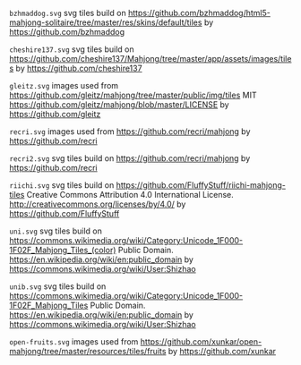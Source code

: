 `bzhmaddog.svg`
svg tiles build on https://github.com/bzhmaddog/html5-mahjong-solitaire/tree/master/res/skins/default/tiles
by https://github.com/bzhmaddog

`cheshire137.svg`
svg tiles build on https://github.com/cheshire137/Mahjong/tree/master/app/assets/images/tiles
by https://github.com/cheshire137

`gleitz.svg`
images used from https://github.com/gleitz/mahjong/tree/master/public/img/tiles
MIT https://github.com/gleitz/mahjong/blob/master/LICENSE
by https://github.com/gleitz

`recri.svg`
images used from https://github.com/recri/mahjong
by https://github.com/recri

`recri2.svg`
svg tiles build on https://github.com/recri/mahjong
by https://github.com/recri

`riichi.svg`
svg tiles build on https://github.com/FluffyStuff/riichi-mahjong-tiles
Creative Commons Attribution 4.0 International License. http://creativecommons.org/licenses/by/4.0/
by https://github.com/FluffyStuff

`uni.svg`
svg tiles build on https://commons.wikimedia.org/wiki/Category:Unicode_1F000-1F02F_Mahjong_Tiles_(color)
Public Domain. https://en.wikipedia.org/wiki/en:public_domain
by https://commons.wikimedia.org/wiki/User:Shizhao

`unib.svg`
svg tiles build on https://commons.wikimedia.org/wiki/Category:Unicode_1F000-1F02F_Mahjong_Tiles
Public Domain. https://en.wikipedia.org/wiki/en:public_domain
by https://commons.wikimedia.org/wiki/User:Shizhao

`open-fruits.svg`
images used from https://github.com/xunkar/open-mahjong/tree/master/resources/tiles/fruits
by https://github.com/xunkar

